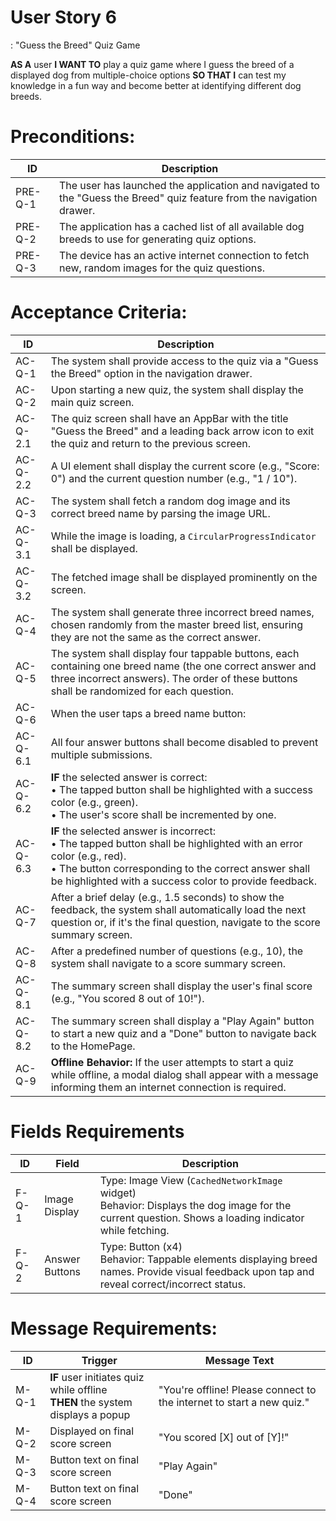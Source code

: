 # User Story 6
: "Guess the Breed" Quiz Game

**AS A** user
**I WANT TO** play a quiz game where I guess the breed of a displayed dog from multiple-choice options
**SO THAT I** can test my knowledge in a fun way and become better at identifying different dog breeds.

# Preconditions:

| ID | Description|
| -- | ----------|
| PRE-Q-1 | The user has launched the application and navigated to the "Guess the Breed" quiz feature from the navigation drawer. |
| PRE-Q-2 | The application has a cached list of all available dog breeds to use for generating quiz options. |
| PRE-Q-3 | The device has an active internet connection to fetch new, random images for the quiz questions. |

# Acceptance Criteria:

| ID | Description|
| -- | ----------|
| AC-Q-1 | The system shall provide access to the quiz via a "Guess the Breed" option in the navigation drawer. |
| AC-Q-2 | Upon starting a new quiz, the system shall display the main quiz screen. |
| AC-Q-2.1 | The quiz screen shall have an AppBar with the title "Guess the Breed" and a leading back arrow icon to exit the quiz and return to the previous screen. |
| AC-Q-2.2 | A UI element shall display the current score (e.g., "Score: 0") and the current question number (e.g., "1 / 10"). |
| AC-Q-3 | The system shall fetch a random dog image and its correct breed name by parsing the image URL. |
| AC-Q-3.1 | While the image is loading, a `CircularProgressIndicator` shall be displayed. |
| AC-Q-3.2 | The fetched image shall be displayed prominently on the screen. |
| AC-Q-4 | The system shall generate three incorrect breed names, chosen randomly from the master breed list, ensuring they are not the same as the correct answer. |
| AC-Q-5 | The system shall display four tappable buttons, each containing one breed name (the one correct answer and three incorrect answers). The order of these buttons shall be randomized for each question. |
| AC-Q-6 | When the user taps a breed name button: |
| AC-Q-6.1 | All four answer buttons shall become disabled to prevent multiple submissions. |
| AC-Q-6.2 | **IF** the selected answer is correct: <br> • The tapped button shall be highlighted with a success color (e.g., green). <br> • The user's score shall be incremented by one. |
| AC-Q-6.3 | **IF** the selected answer is incorrect: <br> • The tapped button shall be highlighted with an error color (e.g., red). <br> • The button corresponding to the correct answer shall be highlighted with a success color to provide feedback. |
| AC-Q-7 | After a brief delay (e.g., 1.5 seconds) to show the feedback, the system shall automatically load the next question or, if it's the final question, navigate to the score summary screen. |
| AC-Q-8 | After a predefined number of questions (e.g., 10), the system shall navigate to a score summary screen. |
| AC-Q-8.1 | The summary screen shall display the user's final score (e.g., "You scored 8 out of 10!"). |
| AC-Q-8.2 | The summary screen shall display a "Play Again" button to start a new quiz and a "Done" button to navigate back to the HomePage. |
| AC-Q-9 | **Offline Behavior:** If the user attempts to start a quiz while offline, a modal dialog shall appear with a message informing them an internet connection is required. |

# Fields Requirements

| ID | Field | Description |
| -- | ----- | ----------- |
| F-Q-1 | Image Display | Type: Image View (`CachedNetworkImage` widget)<br>Behavior: Displays the dog image for the current question. Shows a loading indicator while fetching. |
| F-Q-2 | Answer Buttons | Type: Button (x4)<br>Behavior: Tappable elements displaying breed names. Provide visual feedback upon tap and reveal correct/incorrect status. |

# Message Requirements:

| ID | Trigger | Message Text |
| -- | ------- | ------------------ |
| M-Q-1 | **IF** user initiates quiz while offline<br>**THEN** the system displays a popup | "You're offline! Please connect to the internet to start a new quiz." |
| M-Q-2 | Displayed on final score screen | "You scored [X] out of [Y]!" |
| M-Q-3 | Button text on final score screen | "Play Again" |
| M-Q-4 | Button text on final score screen | "Done" |
